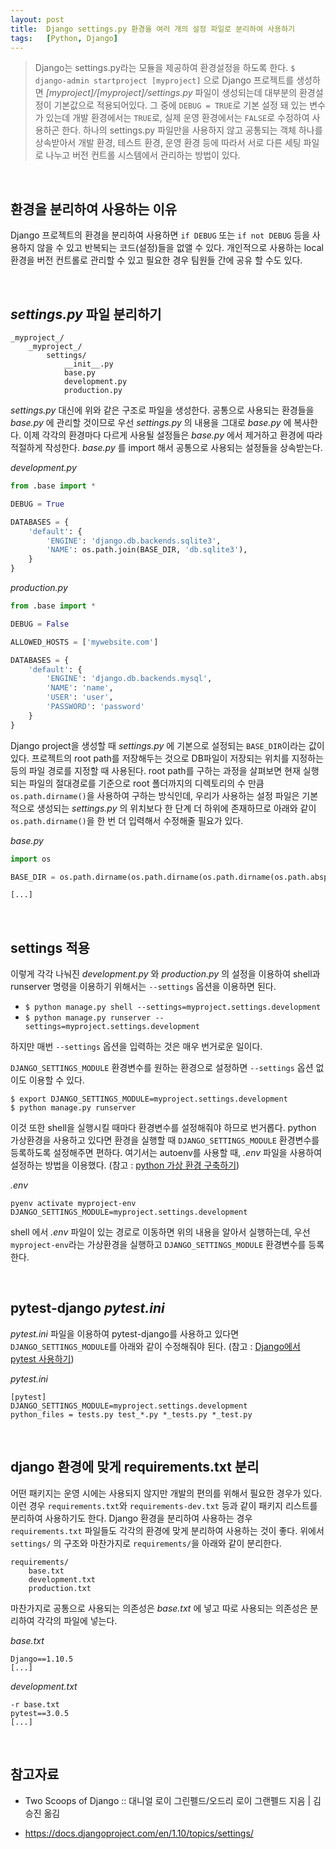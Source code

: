 ```yaml
---
layout: post
title:  Django settings.py 환경을 여러 개의 설정 파일로 분리하여 사용하기
tags:   [Python, Django]
---
```


> Django는 settings.py라는 모듈을 제공하여 환경설정을 하도록 한다. `$ django-admin startproject [myproject]` 으로 Django 프로젝트를 생성하면 _[myproject]/[myproject]/settings.py_ 파일이 생성되는데 대부분의 환경설정이 기본값으로 적용되어있다. 그 중에 `DEBUG = TRUE`로 기본 설정 돼 있는 변수가 있는데 개발 환경에서는 `TRUE`로, 실제 운영 환경에서는 `FALSE`로 수정하여 사용하곤 한다. 하나의 settings.py 파일만을 사용하지 않고 공통되는 객체 하나를 상속받아서 개발 환경, 테스트 환경, 운영 환경 등에 따라서 서로 다른 세팅 파일로 나누고 버전 컨트롤 시스템에서 관리하는 방법이 있다.  

<br/>  

## 환경을 분리하여 사용하는 이유  

Django 프로젝트의 환경을 분리하여 사용하면 `if DEBUG` 또는 `if not DEBUG` 등을 사용하지 않을 수 있고 반복되는 코드(설정)들을 없앨 수 있다. 개인적으로 사용하는 local 환경을 버전 컨트롤로 관리할 수 있고 필요한 경우 팀원들 간에 공유 할 수도 있다.   

<br/>  

## _settings.py_ 파일 분리하기  

```
_myproject_/
    _myproject_/
        settings/
            __init__.py
            base.py
            development.py
            production.py
```  

_settings.py_ 대신에 위와 같은 구조로 파일을 생성한다. 공통으로 사용되는 환경들을 _base.py_ 에 관리할 것이므로 우선 _settings.py_ 의 내용을 그대로 _base.py_ 에 복사한다. 이제 각각의 환경마다 다르게 사용될 설정들은 _base.py_ 에서 제거하고 환경에 따라 적절하게 작성한다. _base.py_ 를 import 해서 공통으로 사용되는 설정들을 상속받는다.  

_development.py_   

```python
from .base import *

DEBUG = True

DATABASES = {
    'default': {
        'ENGINE': 'django.db.backends.sqlite3',
        'NAME': os.path.join(BASE_DIR, 'db.sqlite3'),
    }
}
```  

_production.py_  

```python
from .base import *

DEBUG = False

ALLOWED_HOSTS = ['mywebsite.com']

DATABASES = {
    'default': {
        'ENGINE': 'django.db.backends.mysql',
        'NAME': 'name',
        'USER': 'user',
        'PASSWORD': 'password'
    }
}
```   

Django project을 생성할 때 _settings.py_ 에 기본으로 설정되는 `BASE_DIR`이라는 값이 있다. 프로젝트의 root path를 저장해두는 것으로 DB파일이 저장되는 위치를 지정하는 등의 파일 경로를 지정할 때 사용된다. root path를 구하는 과정을 살펴보면 현재 실행되는 파일의 절대경로를 기준으로 root 폴더까지의 디렉토리의 수 만큼 `os.path.dirname()`을 사용하여 구하는 방식인데, 우리가 사용하는 설정 파일은 기본적으로 생성되는 _settings.py_ 의 위치보다 한 단계 더 하위에 존재하므로 아래와 같이 `os.path.dirname()`을 한 번 더 입력해서 수정해줄 필요가 있다.  

_base.py_  

```python
import os

BASE_DIR = os.path.dirname(os.path.dirname(os.path.dirname(os.path.abspath(__file__))))

[...]
```  

<br/>  

## settings 적용  

이렇게 각각 나눠진 _development.py_ 와 _production.py_ 의 설정을 이용하여 shell과 runserver 명령을 이용하기 위해서는 `--settings` 옵션을 이용하면 된다.  

- `$ python manage.py shell --settings=myproject.settings.development`  
- `$ python manage.py runserver --settings=myproject.settings.development`  

하지만 매번 `--settings` 옵션을 입력하는 것은 매우 번거로운 일이다.  

`DJANGO_SETTINGS_MODULE` 환경변수를 원하는 환경으로 설정하면 `--settings` 옵션 없이도 이용할 수 있다.  

```
$ export DJANGO_SETTINGS_MODULE=myproject.settings.development
$ python manage.py runserver
```   

이것 또한 shell을 실행시킬 때마다 환경변수를 설정해줘야 하므로 번거롭다. python 가상환경을 사용하고 있다면 환경을 실행할 때 `DJANGO_SETTINGS_MODULE` 환경변수를 등록하도록 설정해주면 편하다. 여기서는 autoenv를 사용할 때, _.env_ 파일을 사용하여 설정하는 방법을 이용했다. (참고 : [python 가상 환경 구축하기](https://cjh5414.github.io/pytest-django-tutorial/))   

_.env_  

```
pyenv activate myproject-env
DJANGO_SETTINGS_MODULE=myproject.settings.development
```   

shell 에서 _.env_ 파일이 있는 경로로 이동하면 위의 내용을 알아서 실행하는데, 우선 `myproject-env`라는 가상환경을 실행하고 `DJANGO_SETTINGS_MODULE` 환경변수를 등록한다.  


<br/>  

## pytest-django _pytest.ini_  

_pytest.ini_ 파일을 이용하여 pytest-django를 사용하고 있다면 `DJANGO_SETTINGS_MODULE`를 아래와 같이 수정해줘야 된다. (참고 : [Django에서 pytest 사용하기](https://cjh5414.github.io/pytest-django-tutorial/))  

_pytest.ini_  

```
[pytest]
DJANGO_SETTINGS_MODULE=myproject.settings.development
python_files = tests.py test_*.py *_tests.py *_test.py
```   

<br/>  

## django 환경에 맞게 requirements.txt 분리

어떤 패키지는 운영 시에는 사용되지 않지만 개발의 편의를 위해서 필요한 경우가 있다. 이런 경우 `requirements.txt`와 `requirements-dev.txt` 등과 같이 패키지 리스트를 분리하여 사용하기도 한다. Django 환경을 분리하여 사용하는 경우 `requirements.txt` 파일들도 각각의 환경에 맞게 분리하여 사용하는 것이 좋다. 위에서 `settings/` 의 구조와 마찬가지로 `requirements/`을 아래와 같이 분리한다.   

```
requirements/
    base.txt
    development.txt
    production.txt
```  

마찬가지로 공통으로 사용되는 의존성은 _base.txt_ 에 넣고 따로 사용되는 의존성은 분리하여 각각의 파일에 넣는다.  

_base.txt_  

```
Django==1.10.5
[...]
```   

_development.txt_  

```
-r base.txt
pytest==3.0.5
[...]
```  

<br/>  

## 참고자료   

- Two Scoops of Django :: 대니얼 로이 그린펠드/오드리 로이 그랜펠드 지음 | 김승진 옮김  

- <https://docs.djangoproject.com/en/1.10/topics/settings/>  
